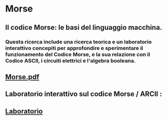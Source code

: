 # Morse

## Il codice Morse: le basi del linguaggio macchina.

### Questa ricerca include una ricerca teorica e un laboratorio interattivo concepiti per approfondire e sperimentare il funzionamento del Codice Morse, e la sua relazione con il Codice ASCII, i circuiti elettrici e l'algebra booleana.

## [Morse.pdf](Morse.pdf)  

## Laboratorio interattivo sul codice Morse / ARCII : 

## [Laboratorio](https://gingingiola.github.io/Morse/lab/index.html)  
